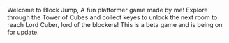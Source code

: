 Welcome to Block Jump, A fun platformer game made by me!
Explore through the Tower of Cubes and collect keyes to unlock the next room to reach Lord Cuber, lord of the blockers!
This is a beta game and is being on for update.
